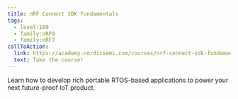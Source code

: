 ```yaml
---
title: nRF Connect SDK Fundamentals
tags:
  - level:100
  - family:nRF9
  - family:nRF7
callToAction:
  link: https://academy.nordicsemi.com/courses/nrf-connect-sdk-fundamentals/
  text: Take the course!
---
```


Learn how to develop rich portable RTOS-based applications to power your next
future-proof IoT product.
